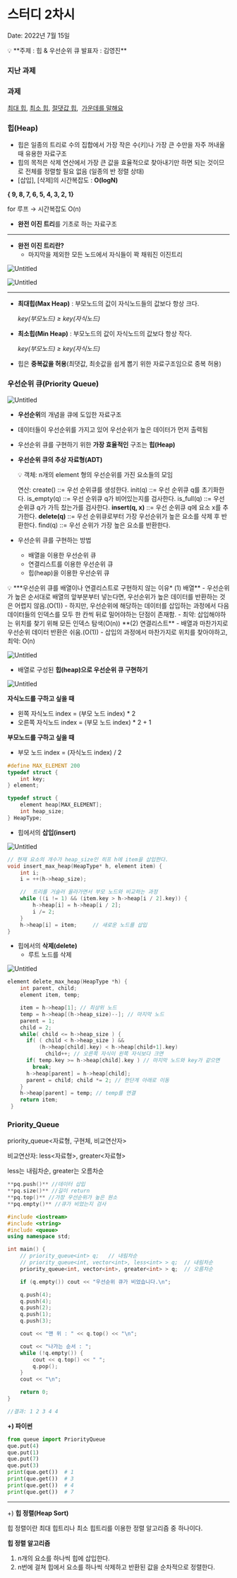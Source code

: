 # 스터디 2차시

Date: 2022년 7월 15일

<aside>
💡 **주제 : 힙 & 우선순위 큐
발표자 : 김영진**

</aside>

### 지난 과제

### 과제

[최대 힙](https://www.acmicpc.net/problem/11279), [최소 힙](https://www.acmicpc.net/problem/1927), [절댓값 힙](https://www.acmicpc.net/problem/11286),  [가운데를 말해요](https://www.acmicpc.net/problem/1655)

### 힙(Heap)

- 힙은 일종의 트리로 수의 집합에서 가장 작은 수(키)나 가장 큰 수만을 자주 꺼내올때 유용한 자료구조
- 힙의 목적은 삭제 연산에서 가장 큰 값을 효율적으로 찾아내기만 하면 되는 것이므로 전체를 정렬할 필요 없음 (일종의 반 정렬 상태)
- [삽입], [삭제]의 시간복잡도 : **O(logN)**

**{ 9, 8, 7, 6, 5, 4, 3, 2, 1}**

for 루프 → 시간복잡도 O(n)

- **완전 이진 트리**를 기초로 하는 자료구조

---

- **완전 이진 트리란?**
    - 마지막을 제외한 모든 노드에서 자식들이 꽉 채워진 이진트리

![Untitled](%E1%84%89%E1%85%B3%E1%84%90%E1%85%A5%E1%84%83%E1%85%B5%202%E1%84%8E%E1%85%A1%E1%84%89%E1%85%B5%205b4dd78fb2c2455b9a8850ab5a010020/Untitled.png)

![Untitled](%E1%84%89%E1%85%B3%E1%84%90%E1%85%A5%E1%84%83%E1%85%B5%202%E1%84%8E%E1%85%A1%E1%84%89%E1%85%B5%205b4dd78fb2c2455b9a8850ab5a010020/Untitled%201.png)

---

- **최대힙(Max Heap)** : 부모노드의 값이 자식노드들의 값보다 항상 크다.
    
    *key(부모노드) ≥ key(자식노드)*
    
- **최소힙(Min Heap)** : 부모노드의 값이 자식노드의 값보다 항상 작다.
    
    *key(부모노드) ≥ key(자식노드)*
    
- 힙은 **중복값을 허용**(최댓값, 최솟값을 쉽게 뽑기 위한 자료구조임으로 중복 허용)

### **우선순위 큐(Priority Queue)**

![Untitled](%E1%84%89%E1%85%B3%E1%84%90%E1%85%A5%E1%84%83%E1%85%B5%202%E1%84%8E%E1%85%A1%E1%84%89%E1%85%B5%205b4dd78fb2c2455b9a8850ab5a010020/Untitled%202.png)

- **우선순위**의 개념을 큐에 도입한 자료구조
- 데이터들이 우선순위를 가지고 있어 우선순위가 높은 데이터가 먼저 출력됨
- 우선순위 큐를 구현하기 위한 **가장 효율적인** 구조는 **힙(Heap)**

- **우선순위 큐의 추상 자료형(ADT)**
    
    <aside>
    💡 객체: n개의 element 형의 우선순위를 가진 요소들의 모임
    
    연산:
    create() ::= 우선 순위큐를 생성한다.
    init(q) ::=  우선 순위큐 q를 초기화한다.
    is_empty(q) ::= 우선 순위큐 q가 비어있는지를 검사한다.
    is_full(q) ::= 우선 순위큐 q가 가득 찼는가를 검사한다.
    **insert(q, x)** ::= 우선 순위큐 q에 요소 x를 추가한다.
    **delete(q)** ::= 우선 순위큐로부터 가장 우선순위가 높은 요소를 삭제 후 반환한다.
    find(q) ::= 우선 순위가 가장 높은 요소를 반환한다.
    
    </aside>
    

- 우선순위 큐를 구현하는 방법
    - 배열을 이용한 우선순위 큐
    - 연결리스트를 이용한 우선순위 큐
    - 힙(heap)을 이용한 우선순위 큐

<aside>
💡 ***우선순위 큐를 배열이나 연결리스트로 구현하지 않는 이유*
(1) 배열**
- 우선순위가 높은 순서대로 배열의 앞부분부터 넣는다면, 우선순위가 높은 데이터를 반환하는 것은 어렵지 않음.(O(1))
- 하지만, 우선순위에 해당하는 데이터를 삽입하는 과정에서 다음 데이터들의 인덱스를 모두 한 칸씩 뒤로 밀어야하는 단점이 존재함.
- 최약: 삽입해야하는 위치를 찾기 위해 모든 인덱스 탐색(O(n))
**(2) 연결리스트**
- 배열과 마찬가지로 우선순위 데이터 반환은 쉬움.(O(1))
- 삽입의 과정에서 마찬가지로 위치를 찾아야하고, 최악: O(n)

</aside>

![Untitled](%E1%84%89%E1%85%B3%E1%84%90%E1%85%A5%E1%84%83%E1%85%B5%202%E1%84%8E%E1%85%A1%E1%84%89%E1%85%B5%205b4dd78fb2c2455b9a8850ab5a010020/Untitled%203.png)

- 배열로 구성된 **힙(heap)으로 우선순위 큐 구현하기**

![Untitled](%E1%84%89%E1%85%B3%E1%84%90%E1%85%A5%E1%84%83%E1%85%B5%202%E1%84%8E%E1%85%A1%E1%84%89%E1%85%B5%205b4dd78fb2c2455b9a8850ab5a010020/Untitled%204.png)

**자식노드를 구하고 싶을 때**

- 왼쪽 자식노드 index = (부모 노드 index) * 2
- 오른쪽 자식노드 index = (부모 노드 index) * 2 + 1

**부모노드를 구하고 싶을 때**

- 부모 노드 index = (자식노드 index) / 2

```c
#define MAX_ELEMENT 200
typedef struct {
	int key;
} element;

typedef struct {
    element heap[MAX_ELEMENT];
    int heap_size;
} HeapType;
```

- 힙에서의 **삽입(insert)**

![Untitled](%E1%84%89%E1%85%B3%E1%84%90%E1%85%A5%E1%84%83%E1%85%B5%202%E1%84%8E%E1%85%A1%E1%84%89%E1%85%B5%205b4dd78fb2c2455b9a8850ab5a010020/Untitled%205.png)

```c
// 현재 요소의 개수가 heap_size인 히프 h에 item을 삽입한다.
void insert_max_heap(HeapType* h, element item) {
	int i;
	i = ++(h->heap_size);

	//  트리를 거슬러 올라가면서 부모 노드와 비교하는 과정
	while ((i != 1) && (item.key > h->heap[i / 2].key)) {
		h->heap[i] = h->heap[i / 2];
		i /= 2;
	}
	h->heap[i] = item;     // 새로운 노드를 삽입
}
```

- 힙에서의 **삭제(delete)**
    - 루트 노드를 삭제

![Untitled](%E1%84%89%E1%85%B3%E1%84%90%E1%85%A5%E1%84%83%E1%85%B5%202%E1%84%8E%E1%85%A1%E1%84%89%E1%85%B5%205b4dd78fb2c2455b9a8850ab5a010020/Untitled%206.png)

```c
element delete_max_heap(HeapType *h) { 
    int parent, child; 
    element item, temp;

    item = h->heap[1]; // 최상위 노드
    temp = h->heap[(h->heap_size)--]; // 마지막 노드
    parent = 1;	
    child = 2;
    while( child <= h->heap_size ) {
	  if( ( child < h->heap_size ) && 
	      (h->heap[child].key) < h->heap[child+1].key)
	      	child++; // 오른쪽 자식이 왼쪽 자식보다 크면
	  if( temp.key >= h->heap[child].key ) // 마지막 노드와 key가 같으면
		break;
	  h->heap[parent] = h->heap[child];
	  parent = child; child *= 2; // 한단계 아래로 이동
    }
    h->heap[parent] = temp; // temp를 연결
    return item;
 }
```

### Priority_Queue

priority_queue<자료형, 구현체, 비교연산자>

비교연산자: less<자료형>, greater<자료형>

less는 내림차순, greater는 오름차순

```c
**pq.push()** //데이터 삽입
**pq.size()** //길이 return
**pq.top()** //가장 우선순위가 높은 원소
**pq.empty()** //큐가 비었는지 검사
```

```cpp
#include <iostream>
#include <string>
#include <queue>
using namespace std;

int main() {
	// priority_queue<int> q;	// 내림차순 
	// priority_queue<int, vector<int>, less<int> > q;	// 내림차순
	priority_queue<int, vector<int>, greater<int> > q;	// 오름차순

	if (q.empty()) cout << "우선순위 큐가 비었습니다.\n";

	q.push(4);
	q.push(4);
	q.push(2);
	q.push(1);
	q.push(3);

	cout << "맨 위 : " << q.top() << "\n";

	cout << "나가는 순서 : ";
	while (!q.empty()) {
		cout << q.top() << " ";
		q.pop();
	}
	cout << "\n";

	return 0;
}

//결과: 1 2 3 4 4
```

**+) 파이썬**

```python
from queue import PriorityQueue
que.put(4)
que.put(1)
que.put(7)
que.put(3)
print(que.get())  # 1
print(que.get())  # 3
print(que.get())  # 4
print(que.get())  # 7
```

---

+) **힙 정렬(Heap Sort)**

힙 정렬이란 최대 힙트리나 최소 힙트리를 이용한 정렬 알고리즘 중 하나이다.

**힙 정렬 알고리즘**

1. n개의 요소를 하나씩 힙에 삽입한다.
2. n번에 걸쳐 힙에서 요소를 하나씩 삭제하고 반환된 값을 순차적으로 정렬한다.

